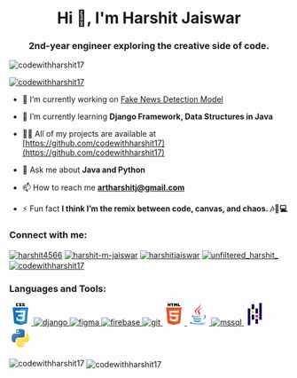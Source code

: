 <h1 align="center">Hi 👋, I'm Harshit Jaiswar</h1>
<h3 align="center">2nd-year engineer exploring the creative side of code.</h3>

<p align="left"> <img src="https://komarev.com/ghpvc/?username=codewithharshit17&label=Profile%20views&color=0e75b6&style=flat" alt="codewithharshit17" /> </p>

<p align="left"> <a href="https://github.com/ryo-ma/github-profile-trophy"><img src="https://github-profile-trophy.vercel.app/?username=codewithharshit17" alt="codewithharshit17" /></a> </p>

- 🔭 I’m currently working on [Fake News Detection Model](https://github.com/codewithharshit17/Fake-New-Detector)

- 🌱 I’m currently learning **Django Framework, Data Structures in Java**

- 👨‍💻 All of my projects are available at [https://github.com/codewithharshit17](https://github.com/codewithharshit17)

- 💬 Ask me about **Java and Python**

- 📫 How to reach me **artharshitj@gmail.com**

- ⚡ Fun fact **I think I’m the remix between code, canvas, and chaos. 🎶🎨💻**

<h3 align="left">Connect with me:</h3>
<p align="left">
<a href="https://twitter.com/harshit4566" target="blank"><img align="center" src="https://raw.githubusercontent.com/rahuldkjain/github-profile-readme-generator/master/src/images/icons/Social/twitter.svg" alt="harshit4566" height="30" width="40" /></a>
<a href="https://linkedin.com/in/harshit-m-jaiswar" target="blank"><img align="center" src="https://raw.githubusercontent.com/rahuldkjain/github-profile-readme-generator/master/src/images/icons/Social/linked-in-alt.svg" alt="harshit-m-jaiswar" height="30" width="40" /></a>
<a href="https://kaggle.com/harshitjaiswar" target="blank"><img align="center" src="https://raw.githubusercontent.com/rahuldkjain/github-profile-readme-generator/master/src/images/icons/Social/kaggle.svg" alt="harshitjaiswar" height="30" width="40" /></a>
<a href="https://instagram.com/unfiltered_harshit_" target="blank"><img align="center" src="https://raw.githubusercontent.com/rahuldkjain/github-profile-readme-generator/master/src/images/icons/Social/instagram.svg" alt="unfiltered_harshit_" height="30" width="40" /></a>
<a href="https://www.leetcode.com/codewithharshit17" target="blank"><img align="center" src="https://raw.githubusercontent.com/rahuldkjain/github-profile-readme-generator/master/src/images/icons/Social/leet-code.svg" alt="codewithharshit17" height="30" width="40" /></a>
</p>

<h3 align="left">Languages and Tools:</h3>
<p align="left"> <a href="https://www.w3schools.com/css/" target="_blank" rel="noreferrer"> <img src="https://raw.githubusercontent.com/devicons/devicon/master/icons/css3/css3-original-wordmark.svg" alt="css3" width="40" height="40"/> </a> <a href="https://www.djangoproject.com/" target="_blank" rel="noreferrer"> <img src="https://cdn.worldvectorlogo.com/logos/django.svg" alt="django" width="40" height="40"/> </a> <a href="https://www.figma.com/" target="_blank" rel="noreferrer"> <img src="https://www.vectorlogo.zone/logos/figma/figma-icon.svg" alt="figma" width="40" height="40"/> </a> <a href="https://firebase.google.com/" target="_blank" rel="noreferrer"> <img src="https://www.vectorlogo.zone/logos/firebase/firebase-icon.svg" alt="firebase" width="40" height="40"/> </a> <a href="https://git-scm.com/" target="_blank" rel="noreferrer"> <img src="https://www.vectorlogo.zone/logos/git-scm/git-scm-icon.svg" alt="git" width="40" height="40"/> </a> <a href="https://www.w3.org/html/" target="_blank" rel="noreferrer"> <img src="https://raw.githubusercontent.com/devicons/devicon/master/icons/html5/html5-original-wordmark.svg" alt="html5" width="40" height="40"/> </a> <a href="https://www.java.com" target="_blank" rel="noreferrer"> <img src="https://raw.githubusercontent.com/devicons/devicon/master/icons/java/java-original.svg" alt="java" width="40" height="40"/> </a> <a href="https://www.microsoft.com/en-us/sql-server" target="_blank" rel="noreferrer"> <img src="https://www.svgrepo.com/show/303229/microsoft-sql-server-logo.svg" alt="mssql" width="40" height="40"/> </a> <a href="https://pandas.pydata.org/" target="_blank" rel="noreferrer"> <img src="https://raw.githubusercontent.com/devicons/devicon/2ae2a900d2f041da66e950e4d48052658d850630/icons/pandas/pandas-original.svg" alt="pandas" width="40" height="40"/> </a> <a href="https://www.python.org" target="_blank" rel="noreferrer"> <img src="https://raw.githubusercontent.com/devicons/devicon/master/icons/python/python-original.svg" alt="python" width="40" height="40"/> </a> </p>

<p><img align="left" src="https://github-readme-stats.vercel.app/api/top-langs?username=codewithharshit17&show_icons=true&locale=en&layout=compact" alt="codewithharshit17" /></p>

<p>&nbsp;<img align="center" src="https://github-readme-stats.vercel.app/api?username=codewithharshit17&show_icons=true&locale=en" alt="codewithharshit17" /></p>
